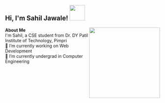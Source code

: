<h2><b> Hi, I'm Sahil Jawale! <img src="https://media.giphy.com/media/mGcNjsfWAjY5AEZNw6/giphy.gif" width="50"></b></h2>

<img align='right' src="https://user-images.githubusercontent.com/108802783/177764335-997de95b-ea28-43b5-ab7a-59a7e1d96558.gif" width="230">
<b> About Me</b><br>
I'm Sahil, a CSE student from Dr. DY Patil Institute of Technology, Pimpri<br>
🔭 I’m currently working on Web Development <br>
🌱 I’m currently undergrad in Computer Engineering <br>











<!--
**sahiljawale54/sahiljawale54** is a ✨ _special_ ✨ repository because its `README.md` (this file) appears on your GitHub profile.

Here are some ideas to get you started:

- 🔭 I’m currently working on ...
- 
...
- 👯 I’m looking to collaborate on ...
- 🤔 I’m looking for help with ...
- 💬 Ask me about ...
- 📫 How to reach me: ...
- 😄 Pronouns: ...
- ⚡ Fun fact: ...
-->
